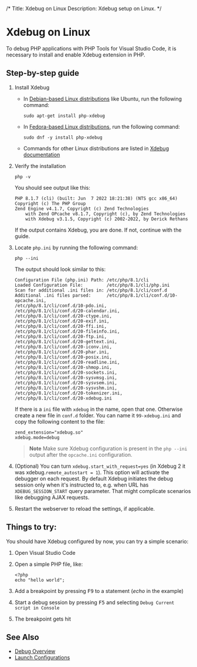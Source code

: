 /*
Title: Xdebug on Linux
Description: Xdebug setup on Linux.
*/

# Xdebug on Linux

To debug PHP applications with PHP Tools for Visual Studio Code, it is necessary to install and enable Xdebug extension in PHP.

## Step-by-step guide

1. Install Xdebug

   - In [Debian-based Linux distributions](https://www.debian.org/) like Ubuntu, run the following command:
   
        ```
        sudo apt-get install php-xdebug
        ```

   - In [Fedora-based Linux distributions](https://getfedora.org/), run the following command:

        ```
        sudo dnf -y install php-xdebug
        ```

    - Commands for other Linux distributions are listed in [Xdebug documentation](https://xdebug.org/docs/install#linux)

2. Verify the installation

   ```
   php -v
   ```
   You should see output like this:

    ```
    PHP 8.1.7 (cli) (built: Jun  7 2022 18:21:38) (NTS gcc x86_64)
    Copyright (c) The PHP Group
    Zend Engine v4.1.7, Copyright (c) Zend Technologies
        with Zend OPcache v8.1.7, Copyright (c), by Zend Technologies
        with Xdebug v3.1.5, Copyright (c) 2002-2022, by Derick Rethans
    ```

   If the output contains Xdebug, you are done. If not, continue with the guide.

3. Locate `php.ini` by running the following command:
   ```
   php --ini
   ```

   The output should look similar to this:
    ```
    Configuration File (php.ini) Path: /etc/php/8.1/cli
    Loaded Configuration File:         /etc/php/8.1/cli/php.ini
    Scan for additional .ini files in: /etc/php/8.1/cli/conf.d
    Additional .ini files parsed:      /etc/php/8.1/cli/conf.d/10-opcache.ini,
    /etc/php/8.1/cli/conf.d/10-pdo.ini,
    /etc/php/8.1/cli/conf.d/20-calendar.ini,
    /etc/php/8.1/cli/conf.d/20-ctype.ini,
    /etc/php/8.1/cli/conf.d/20-exif.ini,
    /etc/php/8.1/cli/conf.d/20-ffi.ini,
    /etc/php/8.1/cli/conf.d/20-fileinfo.ini,
    /etc/php/8.1/cli/conf.d/20-ftp.ini,
    /etc/php/8.1/cli/conf.d/20-gettext.ini,
    /etc/php/8.1/cli/conf.d/20-iconv.ini,
    /etc/php/8.1/cli/conf.d/20-phar.ini,
    /etc/php/8.1/cli/conf.d/20-posix.ini,
    /etc/php/8.1/cli/conf.d/20-readline.ini,
    /etc/php/8.1/cli/conf.d/20-shmop.ini,
    /etc/php/8.1/cli/conf.d/20-sockets.ini,
    /etc/php/8.1/cli/conf.d/20-sysvmsg.ini,
    /etc/php/8.1/cli/conf.d/20-sysvsem.ini,
    /etc/php/8.1/cli/conf.d/20-sysvshm.ini,
    /etc/php/8.1/cli/conf.d/20-tokenizer.ini,
    /etc/php/8.1/cli/conf.d/20-xdebug.ini
    ```

   If there is a `ini` file with `xdebug` in the name, open that one. Otherwise create a new file in `conf.d` folder. You can name it `99-xdebug.ini` and copy the following content to the file:

   ```
   zend_extension="xdebug.so"
   xdebug.mode=debug
   ```
   
   > **Note** Make sure Xdebug configuration is present in the `php --ini` output after the `opcache.ini` configuration.

4. (Optional) You can turn `xdebug.start_with_request=yes` (in Xdebug 2 it was xdebug.`remote_autostart = 1`). This option will activate the debugger on each request. By default Xdebug initiates the debug session only when it's instructed to, e.g. when URL has  `XDEBUG_SESSION_START` query parameter. That might complicate scenarios like debugging AJAX requests.

5. Restart the webserver to reload the settings, if applicable.

## Things to try:

You should have Xdebug configured by now, you can try a simple scenario:

1. Open Visual Studio Code
2. Open a simple PHP file, like:

    ```
    <?php
    echo "hello world";
    ```

3. Add a breakpoint by pressing <kbd>F9</kbd> to a statement (*echo* in the example)
4. Start a debug session by pressing <kbd>F5</kbd> and selecting `Debug Current script in Console`
5. The breakpoint gets hit

## See Also

- [Debug Overview](.)
- [Launch Configurations](launch-json)
